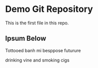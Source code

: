 # Demo Git Repository 

This is the first file in this repo.

## Ipsum Below

Tottooed banh mi besppose
futurure

drinking vine and smoking cigs
